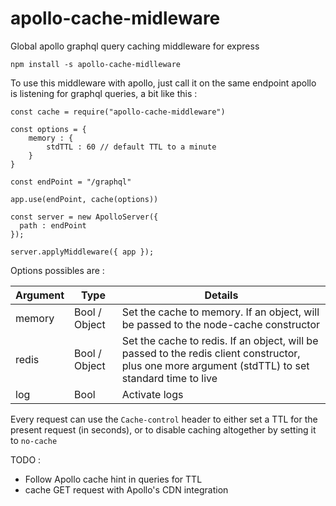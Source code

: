 # apollo-cache-midleware

Global apollo graphql query caching middleware for express

`npm install -s apollo-cache-midlleware`

To use this middleware with apollo, just call it on the same endpoint apollo is listening for graphql queries, a bit like this :

```
const cache = require("apollo-cache-middleware")

const options = {
    memory : {
        stdTTL : 60 // default TTL to a minute
    }
}

const endPoint = "/graphql"

app.use(endPoint, cache(options))

const server = new ApolloServer({
  path : endPoint
});

server.applyMiddleware({ app });
```

Options possibles are :

| Argument | Type          | Details                                                                                                                                            |
| -------- | ------------- | -------------------------------------------------------------------------------------------------------------------------------------------------- |
| memory   | Bool / Object | Set the cache to memory. If an object, will be passed to the node-cache constructor                                                                |
| redis    | Bool / Object | Set the cache to redis. If an object, will be passed to the redis client constructor, plus one more argument (stdTTL) to set standard time to live |
| log      | Bool          | Activate logs                                                                                                                                      |


Every request can use the `Cache-control` header to either set a TTL for the present request (in seconds), or to disable caching altogether by setting it to `no-cache`

TODO :

- Follow Apollo cache hint in queries for TTL
- cache GET request with Apollo's CDN integration